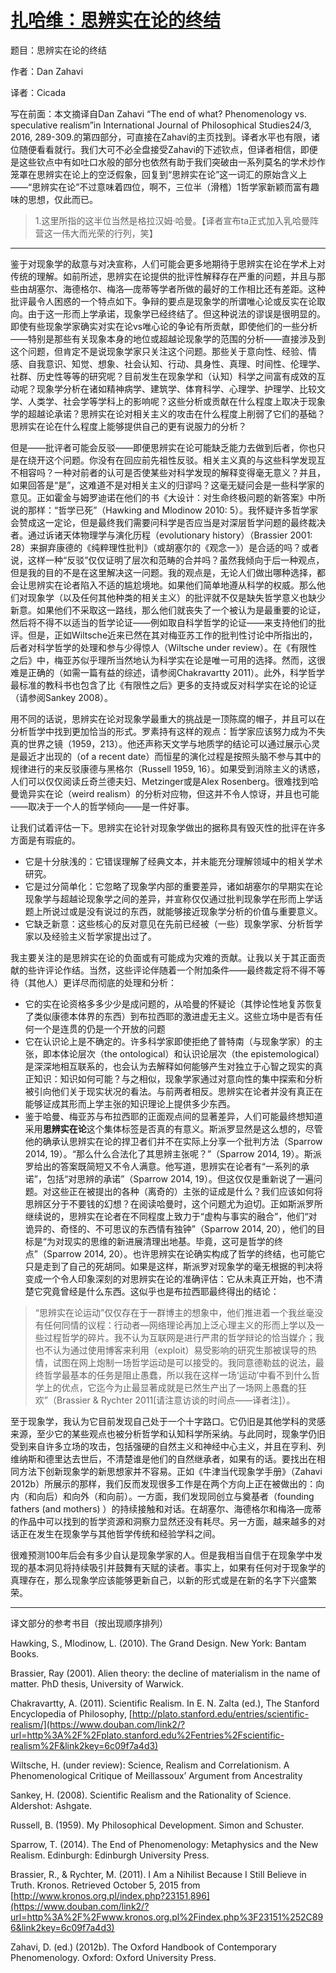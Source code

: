 [扎哈维：思辨实在论的终结](https://www.douban.com/note/813575507/?_i=1113760zr2il_W)
========================================================================

题目：思辨实在论的终结

作者：Dan Zahavi

译者：Cicada

写在前面：本文摘译自Dan Zahavi “The end of what? Phenomenology vs. speculative realism”in International Journal of Philosophical Studies24/3, 2016, 289-309.的第四部分，可直接在Zahavi的主页找到。译者水平也有限，诸位随便看看就行。我们大可不必全盘接受Zahavi的下述钦点，但译者相信，即便是这些钦点中有如吐口水般的部分也依然有助于我们突破由一系列莫名的学术炒作笼罩在思辨实在论上的空泛假象，回复到“思辨实在论”这一词汇的原始含义上——“思辨实在论”不过意味着四位，啊不，三位半（滑稽）1哲学家新颖而富有趣味的思想，仅此而已。

> 1.这里所指的这半位当然是格拉汉姆·哈曼。【译者宣布ta正式加入乳哈曼阵营这一伟大而光荣的行列，笑】

* * *

鉴于对现象学的敌意与对决宣称，人们可能会更多地期待于思辨实在论在学术上对传统的理解。如前所述，思辨实在论提供的批评性解释存在严重的问题，并且与那些由胡塞尔、海德格尔、梅洛—庞蒂等学者所做的最好的工作相比还有差距。这种批评最令人困惑的一个特点如下。争辩的要点是现象学的所谓唯心论或反实在论取向。由于这一形而上学承诺，现象学已经终结了。但这种说法的谬误是很明显的。即使有些现象学家确实对实在论vs唯心论的争论有所贡献，即使他们的一些分析——特别是那些有关现象本身的地位或超越论现象学的范围的分析——直接涉及到这个问题，但肯定不是说现象学家只关注这个问题。那些关于意向性、经验、情感、自我意识、知觉、想象、社会认知、行动、具身性、真理、时间性、伦理学、社群、历史性等等的研究呢？目前发生在现象学和（认知）科学之间富有成效的互动呢？现象学分析在诸如精神病学、建筑学、体育科学、心理学、护理学、比较文学、人类学、社会学等学科上的影响呢？这些分析或贡献在什么程度上取决于现象学的超越论承诺？思辨实在论对相关主义的攻击在什么程度上削弱了它们的基础？思辨实在论在什么程度上能够提供自己的更有说服力的分析？

但是——批评者可能会反驳——即便思辨实在论可能缺乏能力去做到后者，你也只是在绕开这个问题。你没有在回应前先祖性反驳。相关主义真的与这些科学发现互不相容吗？一种对前者的认可是否使某些对科学发现的解释变得毫无意义？并且，如果回答是“是”，这难道不是对相关主义的归谬吗？这毫无疑问会是一些科学家的意见。正如霍金与姆罗迪诺在他们的书《大设计：对生命终极问题的新答案》中所说的那样：“哲学已死”（Hawking and Mlodinow 2010: 5）。我怀疑许多哲学家会赞成这一定论，但是最终我们需要问科学是否应当是对深层哲学问题的最终裁决者。通过诉诸天体物理学与演化历程（evolutionary history）（Brassier 2001: 28）来摒弃康德的《纯粹理性批判》（或胡塞尔的《观念一》）是合适的吗？或者说，这样一种“反驳”仅仅证明了层次和范畴的合并吗？虽然我倾向于后一种观点，但是我的目的不是在这里解决这一问题。我的观点是，无论人们做出哪种选择，都会让思辨实在论者陷入不适的尴尬境地。如果他们简单地遵从科学的权威。那么他们对现象学（以及任何其他种类的相关主义）的批评就不仅是缺失哲学意义也缺少新意。如果他们不采取这一路线，那么他们就丧失了一个被认为是最重要的论证，然后将不得不以适当的哲学论证——例如取自科学哲学的论证——来支持他们的批评。但是，正如Wiltsche近来已然在其对梅亚苏工作的批判性讨论中所指出的，后者对科学哲学的处理和参与少得惊人（Wiltsche under review）。在《有限性之后》中，梅亚苏似乎理所当然地认为科学实在论是唯一可用的选择。然而，这很难是正确的（如需一篇有益的综述，请参阅Chakravartty 2011）。此外，科学哲学最标准的教科书也包含了比《有限性之后》更多的支持或反对科学实在论的论证（请参阅Sankey 2008）。

用不同的话说，思辨实在论对现象学最重大的挑战是一顶陈腐的帽子，并且可以在分析哲学中找到更加恰当的形式。罗素持有这样的观点：哲学家应该努力成为不失真的世界之镜（1959，213）。他还声称天文学与地质学的结论可以通过展示心灵是最近才出现的（of a recent date）而恒星的演化过程是按照头脑不参与其中的规律进行的来反驳康德与黑格尔（Russell 1959, 16）。如果受到消除主义的诱惑，人们可以仅仅阅读丘奇兰德夫妇、Metzinger或是Alex Rosenberg。很难找到哈曼诡异实在论（weird realism）的分析对应物，但这并不令人惊讶，并且也可能——取决于一个人的哲学倾向——是一件好事。

让我们试着评估一下。思辨实在论针对现象学做出的据称具有毁灭性的批评在许多方面是有瑕疵的。

*   它是十分肤浅的：它错误理解了经典文本，并未能充分理解领域中的相关学术研究。
*   它是过分简单化：它忽略了现象学内部的重要差异，诸如胡塞尔的早期实在论现象学与超越论现象学之间的差异，并宣称仅仅通过批判现象学在形而上学话题上所说过或是没有说过的东西，就能够接近现象学分析的价值与重要意义。
*   它缺乏新意：这些核心的反对意见在先前已经被（一些）现象学家、分析哲学家以及经验主义哲学家提出过了。

我主要关注的是思辨实在论的负面或有可能成为灾难的贡献。让我以关于其正面贡献的些许评论作结。当然，这些评论伴随着一个附加条件——最终裁定将不得不等待（其他人）更详尽而彻底的处理和分析：

*   它的实在论资格多多少少是成问题的，从哈曼的怀疑论（其悖论性地复苏恢复了类似康德本体界的东西）到布拉西耶的激进虚无主义。这些立场中是否有任何一个是连贯的仍是一个开放的问题
*   它在认识论上是不确定的。许多科学家即使拒绝了普特南（与现象学家）的主张，即本体论层次（the ontological）和认识论层次（the epistemological）是深深地相互联系的，也会认为去解释如何能够产生对独立于心智之现实的真正知识：知识如何可能？与之相似，现象学家通过对意向性的集中探索和分析被引向他们关于现实状况的看法。与前两者相反。思辨实在论者并没有真正在能够证成其形而上学主张的知识理论上提供多少东西。
*   鉴于哈曼、梅亚苏与布拉西耶的正面观点间的显著差异，人们可能最终想知道采用**思辨实在论**这个集体标签是否真的有意义。斯派罗显然是这么想的，尽管他的确承认思辨实在论的捍卫者们并不在实际上分享一个批判方法（Sparrow 2014, 19）。“那么什么合法化了其思辨主张呢？”（Sparrow 2014, 19）。斯派罗给出的答案既简短又不令人满意。他写道，思辨实在论者有“一系列的承诺”，包括“对思辨的承诺”（Sparrow 2014, 19）。但这仅仅是重新说了一遍问题。对这些正在被提出的各种（离奇的）主张的证成是什么？我们应该如何将思辨区分于不要钱的幻想？在阅读哈曼时，这个问题尤为迫切。正如斯派罗所继续说的，思辨实在论者在不同程度上致力于“虚构与事实的融合”，他们“对诡异的、奇怪的、不可思议的东西情有独钟”（Sparrow 2014, 20），他们的目标是“为对现实的思维的新进展清理出地基。毕竟，这可是哲学的终点”（Sparrow 2014, 20）。也许思辨实在论确实构成了哲学的终结，也可能它只是走到了自己的死胡同。如果是这样，斯派罗对现象学的毫无根据的判决将变成一个令人印象深刻的对思辨实在论的准确评估：它从未真正开始，也不清楚它究竟曾经是什么东西。这似乎也是布拉西耶最终得出的结论：

> “思辨实在论运动”仅仅存在于一群博主的想象中，他们推进着一个我丝毫没有任何同情的议程：行动者—网络理论再加上泛心理主义的形而上学以及一些过程哲学的碎片。我不认为互联网是进行严肃的哲学辩论的恰当媒介；我也不认为通过使用博客来利用（exploit）易受影响的研究生那被误导的热情，试图在网上炮制一场哲学运动是可以接受的。我同意德勒兹的说法，最终哲学最基本的任务是阻止愚蠢，所以我在这样一场‘运动’中看不到什么哲学上的优点，它迄今为止最显著成就是已然生产出了一场网上愚蠢的狂欢”（Brassier & Rychter 2011\[请注意访谈的时间点——译者注\]）。

至于现象学，我认为它目前发现自己处于一个十字路口。它仍旧是其他学科的灵感来源，至少它的某些观点也被分析哲学和认知科学所采纳。与此同时，现象学仍旧受到来自许多立场的攻击，包括强硬的自然主义和神经中心主义，并且在亨利、列维纳斯和德里达去世后，不清楚谁是他们的自然继承者，如果有的话。要找出在相同方法下创新现象学的新思想家并不容易。正如《牛津当代现象学手册》（Zahavi 2012b）所展示的那样，我们反而发现很多工作是在两个方向上正在被做出的：向内（和向后）和向外（和向前）。一方面，我们发现同创立与奠基者（founding fathers (and mothers) ）的持续接触和对话。在胡塞尔、海德格尔和梅洛—庞蒂的作品中可以找到的哲学资源和洞察力显然还没有耗尽。另一方面，越来越多的对话正在发生在现象学与其他哲学传统和经验学科之间。

很难预测100年后会有多少自认是现象学家的人。但是我相当自信于在现象学中发现的基本洞见将持续吸引并鼓舞有天赋的读者。事实上，如果有任何对于现象学的真理存在，那么现象学应该能够更新自己，以新的形式或是在新的名字下兴盛繁荣。

* * *

译文部分的参考书目（按出现顺序排列）

Hawking, S., Mlodinow, L. (2010). The Grand Design. New York: Bantam Books.

Brassier, Ray (2001). Alien theory: the decline of materialism in the name of matter. PhD thesis, University of Warwick.

Chakravartty, A. (2011). Scientific Realism. In E. N. Zalta (ed.), The Stanford Encyclopedia of Philosophy, [http://plato.stanford.edu/entries/scientific-realism/](https://www.douban.com/link2/?url=http%3A%2F%2Fplato.stanford.edu%2Fentries%2Fscientific-realism%2F&link2key=6c09f7a4d3)

Wiltsche, H. (under review): Science, Realism and Correlationism. A Phenomenological Critique of Meillassoux’ Argument from Ancestrality

Sankey, H. (2008). Scientific Realism and the Rationality of Science. Aldershot: Ashgate.

Russell, B. (1959). My Philosophical Development. Simon and Schuster.

Sparrow, T. (2014). The End of Phenomenology: Metaphysics and the New Realism. Edinburgh: Edinburgh University Press.

Brassier, R., & Rychter, M. (2011). I Am a Nihilist Because I Still Believe in Truth. Kronos. Retrieved October 5, 2015 from [http://www.kronos.org.pl/index.php?23151,896](https://www.douban.com/link2/?url=http%3A%2F%2Fwww.kronos.org.pl%2Findex.php%3F23151%252C896&link2key=6c09f7a4d3)

Zahavi, D. (ed.) (2012b). The Oxford Handbook of Contemporary Phenomenology. Oxford: Oxford University Press.